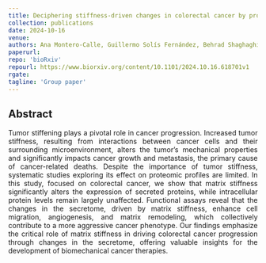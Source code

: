```yaml
---
title: Deciphering stiffness-driven changes in colorectal cancer by proteomics
collection: publications
date: 2024-10-16
venue:
authors: Ana Montero-Calle, Guillermo Solís Fernández, Behrad Shaghaghi, Lotte Gerrits, Paul Kouwer, Rodrigo Barderas, Susana Rocha
paperurl:
repo: 'bioRxiv'
repourl: https://www.biorxiv.org/content/10.1101/2024.10.16.618701v1
rgate:
tagline: 'Group paper'
---
```


<h2> Abstract </h2>
<p align= "justify">
Tumor stiffening plays a pivotal role in cancer progression. Increased tumor stiffness, resulting from interactions between cancer cells and their surrounding microenvironment, alters the tumor’s mechanical properties and significantly impacts cancer growth and metastasis, the primary cause of cancer-related deaths. Despite the importance of tumor stiffness, systematic studies exploring its effect on proteomic profiles are limited. In this study, focused on colorectal cancer, we show that matrix stiffness significantly alters the expression of secreted proteins, while intracellular protein levels remain largely unaffected. Functional assays reveal that the changes in the secretome, driven by matrix stiffness, enhance cell migration, angiogenesis, and matrix remodeling, which collectively contribute to a more aggressive cancer phenotype. Our findings emphasize the critical role of matrix stiffness in driving colorectal cancer progression through changes in the secretome, offering valuable insights for the development of biomechanical cancer therapies.

